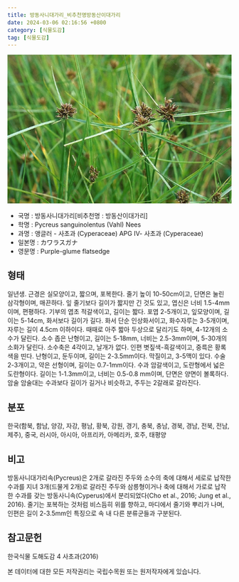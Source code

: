 ```yaml
---
title: 방동사니대가리_비추천명방동산이대가리
date: 2024-03-06 02:16:56 +0800
category: [식물도감]
tag: [식물도감]
---
```




![방동사니대가리[비추천명 : 방동산이대가리]](/assets/img/fileUpload/plants/basic/Cyperaceae/Cyperus/5637/5637_1_th2.jpg)
- 국명 : 방동사니대가리[비추천명 : 방동산이대가리]
- 학명 : Pycreus sanguinolentus (Vahl) Nees
- 과명 : 앵글러 - 사초과 (Cyperaceae) APG Ⅳ- 사초과 (Cyperaceae)
- 일본명 : カワラスガナ
- 영문명 : Purple-glume flatsedge


## 형태
일년생. 근경은 실모양이고, 짧으며, 포복한다. 줄기 높이 10-50cm이고, 단면은 눌린 삼각형이며, 매끈하다. 잎 줄기보다 길이가 짧지만 긴 것도 있고, 엽신은 너비 1.5-4mm이며, 편평하다. 기부의 엽초 적갈색이고, 길이는 짧다. 포엽 2-5개이고, 잎모양이며, 길이는 5-14cm, 화서보다 길이가 길다. 화서 단순 인상화서이고, 화수자루는 3-5개이며, 자루는 길이 4.5cm 이하이다. 때때로 아주 짧아 두상으로 달리기도 하며, 4-12개의 소수가 달린다. 소수 좁은 난형이고, 길이는 5-18mm, 너비는 2.5-3mm이며, 5-30개의 소화가 달린다. 소수축은 4각이고, 날개가 없다. 인편 볏짚색-흑갈색이고, 중륵은 황록색을 띤다. 난형이고, 둔두이며, 길이는 2-3.5mm이다. 막질이고, 3-5맥이 있다. 수술 2-3개이고, 약은 선형이며, 길이는 0.7-1mm이다. 수과 암갈색이고, 도란형에서 넓은 도란형이다. 길이는 1-1.3mm이고, 너비는 0.5-0.8 mm이며, 단면은 양면이 볼록하다. 암술 암술대는 수과보다 길이가 길거나 비슷하고, 주두는 2갈래로 갈라진다.
## 분포
한국(함북, 함남, 양강, 자강, 평남, 황북, 강원, 경기, 충북, 충남, 경북, 경남, 전북, 전남, 제주), 중국, 러시아, 아시아, 아프리카, 아메리카, 호주, 태평양
## 비고
방동사니대가리속(Pycreus)은 2개로 갈라진 주두와 소수의 축에 대해서 세로로 납작한 수과를 지녀 3개(드물게 2개)로 갈라진 주두와 삼릉형이거나 축에 대해서 가로로 납작한 수과를 갖는 방동사니속(Cyperus)에서 분리되었다(Cho et al., 2016; Jung et al., 2016). 줄기는 포복하는 것처럼 비스듬히 위를 향하고, 마디에서 줄기와 뿌리가 나며, 인편은 길이 2-3.5mm인 특징으로 속 내 다른 분류군들과 구분된다.
## 참고문헌
한국식물 도해도감 4 사초과(2016)






본 데이터에 대한 모든 저작권리는 국립수목원 또는 원저작자에게 있습니다.
